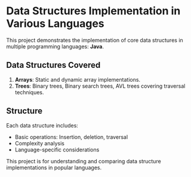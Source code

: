 # Data Structures Implementation in Various Languages

This project demonstrates the implementation of core data structures in multiple programming languages: **Java**.

## Data Structures Covered

1. **Arrays**: Static and dynamic array implementations.
2. **Trees**: Binary trees, Binary search trees, AVL trees covering traversal techniques.


## Structure
Each data structure includes:
- Basic operations: Insertion, deletion, traversal
- Complexity analysis
- Language-specific considerations

This project is for understanding and comparing data structure implementations in popular languages.
